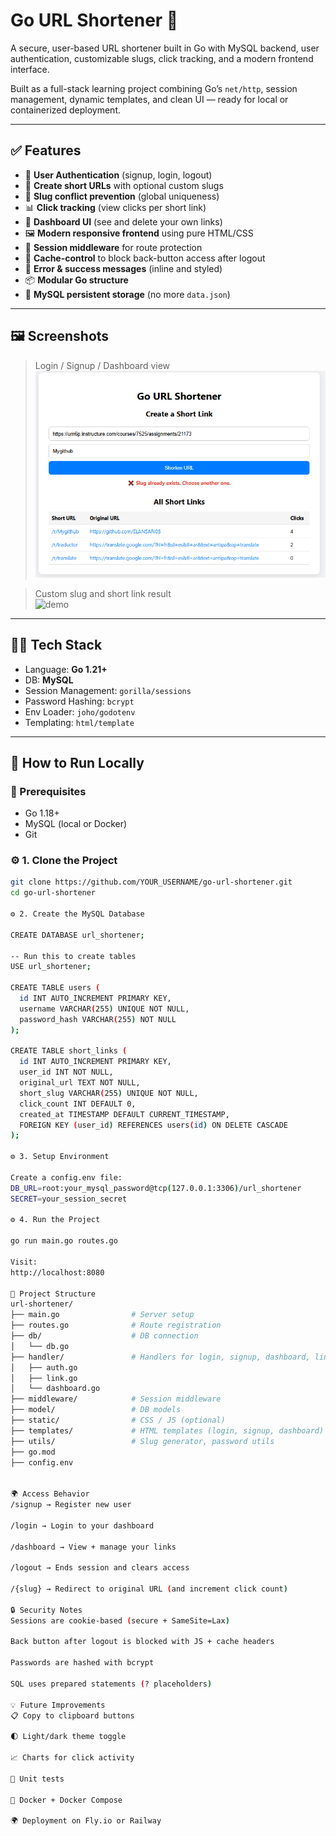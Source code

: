 # Go URL Shortener 🔗

A secure, user-based URL shortener built in Go with MySQL backend, user authentication, customizable slugs, click tracking, and a modern frontend interface.

Built as a full-stack learning project combining Go’s `net/http`, session management, dynamic templates, and clean UI — ready for local or containerized deployment.

---

## ✅ Features

- 🔐 **User Authentication** (signup, login, logout)
- 🔗 **Create short URLs** with optional custom slugs
- 🚫 **Slug conflict prevention** (global uniqueness)
- 📊 **Click tracking** (view clicks per short link)
- 🧾 **Dashboard UI** (see and delete your own links)
- 🖼️ **Modern responsive frontend** using pure HTML/CSS
- 🧠 **Session middleware** for route protection
- 🚫 **Cache-control** to block back-button access after logout
- 🧼 **Error & success messages** (inline and styled)
- 📦 **Modular Go structure**
- 💾 **MySQL persistent storage** (no more `data.json`)

---

## 🖼️ Screenshots

> Login / Signup / Dashboard view  
![screenshot](preview.png)

> Custom slug and short link result  
![demo](demo.gif)

---

## 🧑‍💻 Tech Stack

- Language: **Go 1.21+**
- DB: **MySQL**
- Session Management: `gorilla/sessions`
- Password Hashing: `bcrypt`
- Env Loader: `joho/godotenv`
- Templating: `html/template`

---

## 🚀 How to Run Locally

### 🧰 Prerequisites

- Go 1.18+
- MySQL (local or Docker)
- Git

### ⚙️ 1. Clone the Project

```bash
git clone https://github.com/YOUR_USERNAME/go-url-shortener.git
cd go-url-shortener

⚙️ 2. Create the MySQL Database

CREATE DATABASE url_shortener;

-- Run this to create tables
USE url_shortener;

CREATE TABLE users (
  id INT AUTO_INCREMENT PRIMARY KEY,
  username VARCHAR(255) UNIQUE NOT NULL,
  password_hash VARCHAR(255) NOT NULL
);

CREATE TABLE short_links (
  id INT AUTO_INCREMENT PRIMARY KEY,
  user_id INT NOT NULL,
  original_url TEXT NOT NULL,
  short_slug VARCHAR(255) UNIQUE NOT NULL,
  click_count INT DEFAULT 0,
  created_at TIMESTAMP DEFAULT CURRENT_TIMESTAMP,
  FOREIGN KEY (user_id) REFERENCES users(id) ON DELETE CASCADE
);

⚙️ 3. Setup Environment

Create a config.env file:
DB_URL=root:your_mysql_password@tcp(127.0.0.1:3306)/url_shortener
SECRET=your_session_secret

⚙️ 4. Run the Project

go run main.go routes.go

Visit:
http://localhost:8080

📁 Project Structure
url-shortener/
├── main.go                # Server setup
├── routes.go              # Route registration
├── db/                    # DB connection
│   └── db.go
├── handler/               # Handlers for login, signup, dashboard, links
│   ├── auth.go
│   ├── link.go
│   └── dashboard.go
├── middleware/            # Session middleware
├── model/                 # DB models
├── static/                # CSS / JS (optional)
├── templates/             # HTML templates (login, signup, dashboard)
├── utils/                 # Slug generator, password utils
├── go.mod
├── config.env


🌍 Access Behavior
/signup → Register new user

/login → Login to your dashboard

/dashboard → View + manage your links

/logout → Ends session and clears access

/{slug} → Redirect to original URL (and increment click count)

🔒 Security Notes
Sessions are cookie-based (secure + SameSite=Lax)

Back button after logout is blocked with JS + cache headers

Passwords are hashed with bcrypt

SQL uses prepared statements (? placeholders)

💡 Future Improvements
📋 Copy to clipboard buttons

🌓 Light/dark theme toggle

📈 Charts for click activity

🧪 Unit tests

🐳 Docker + Docker Compose

🌍 Deployment on Fly.io or Railway

